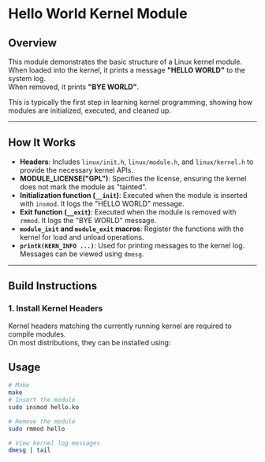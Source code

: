# Hello World Kernel Module

## Overview
This module demonstrates the basic structure of a Linux kernel module.  
When loaded into the kernel, it prints a message **"HELLO WORLD"** to the system log.  
When removed, it prints **"BYE WORLD"**.  

This is typically the first step in learning kernel programming, showing how modules are initialized, executed, and cleaned up.

---

## How It Works
- **Headers**: Includes `linux/init.h`, `linux/module.h`, and `linux/kernel.h` to provide the necessary kernel APIs.  
- **MODULE_LICENSE("GPL")**: Specifies the license, ensuring the kernel does not mark the module as "tainted".  
- **Initialization function (`__init`)**: Executed when the module is inserted with `insmod`. It logs the "HELLO WORLD" message.  
- **Exit function (`__exit`)**: Executed when the module is removed with `rmmod`. It logs the "BYE WORLD" message.  
- **`module_init` and `module_exit` macros**: Register the functions with the kernel for load and unload operations.  
- **`printk(KERN_INFO ...)`**: Used for printing messages to the kernel log. Messages can be viewed using `dmesg`.  

---

## Build Instructions

### 1. Install Kernel Headers
Kernel headers matching the currently running kernel are required to compile modules.  
On most distributions, they can be installed using:

## Usage

```bash
# Make
make
# Insert the module
sudo insmod hello.ko

# Remove the module
sudo rmmod hello

# View kernel log messages
dmesg | tail
